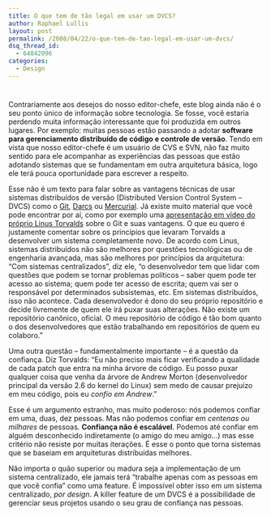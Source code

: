 ```yaml
---
title: O que tem de tão legal em usar um DVCS?
author: Raphael Lullis
layout: post
permalink: /2008/04/22/o-que-tem-de-tao-legal-em-usar-um-dvcs/
dsq_thread_id:
  - 64842096
categories:
  - Design
---
```

# 

Contrariamente aos desejos do nosso editor-chefe, este blog ainda não é o seu ponto único de informação sobre tecnologia. Se fosse, você estaria perdendo muita informação interessante que foi produzida em outros lugares. Por exemplo: muitas pessoas estão passando a adotar **software para gerenciamento distribuído de código e controle de versão**. Tendo em vista que nosso editor-chefe é um usuário de CVS e SVN, não faz muito sentido para ele acompanhar as experiências das pessoas que estão adotando sistemas que se fundamentam em outra arquitetura básica, logo ele terá pouca oportunidade para escrever a respeito.

Esse não é um texto para falar sobre as vantagens técnicas de usar sistemas distribuídos de versão (Distributed Version Control System – DVCS) como o [Git][1], [Darcs][2] ou [Mercurial][3]. Já existe muito material que você pode encontrar por aí, como por exemplo uma [apresentação em vídeo do próprio Linus Torvalds][4] sobre o Git e suas vantagens. O que eu quero é justamente comentar sobre os princípios que levaram Torvalds a desenvolver um sistema completamente novo. De acordo com Linus, sistemas distribuídos não são melhores por questões tecnológicas ou de engenharia avançada, mas são melhores por princípios da arquitetura: “Com sistemas centralizados”, diz ele, “o desenvolvedor tem que lidar com questões que podem se tornar problemas políticos – saber quem pode ter acesso ao sistema; quem pode ter acesso de escrita; quem vai ser o responsável por determinados subsistemas, etc. Em sistemas distribuídos, isso não acontece. Cada desenvolvedor é dono do seu próprio repositório e decide livremente de quem ele irá puxar suas alterações. Não existe um repositório canônico, oficial. O meu repositório de código é tão bom quanto o dos desenvolvedores que estão trabalhando em repositórios de quem eu colaboro.”

 [1]: http://git.or.cz/
 [2]: http://darcs.net
 [3]: http://www.selenic.com/mercurial
 [4]: http://video.google.com/videoplay?docid=-2199332044603874737

Uma outra questão – fundamentalmente importante – é a questão da confiança. Diz Torvalds: “Eu não preciso mais ficar verificando a qualidade de cada patch que entra na minha árvore de código. Eu posso puxar qualquer coisa que venha da árvore de Andrew Morton (desenvolvedor principal da versão 2.6 do kernel do Linux) sem medo de causar prejuízo em meu código, pois eu *confio em Andrew*.”

Esse é um argumento estranho, mas muito poderoso: nós podemos confiar em uma, duas, dez pessoas. Mas não podemos confiar em *centenas ou milhares* de pessoas. **Confiança não é escalável**. Podemos até confiar em alguém desconhecido indiretamente (o amigo do meu amigo…) mas esse critério não resiste por muitas iterações. É esse o ponto que torna sistemas que se baseiam em arquiteturas distribuídas melhores.

Não importa o quão superior ou madura seja a implementação de um sistema centralizado, ele jamais terá “trabalhe apenas com as pessoas em que você confia” como uma feature. É impossível obter isso em um sistema centralizado, *por design*. A killer feature de um DVCS é a possibilidade de gerenciar seus projetos usando o seu grau de confiança nas pessoas.
